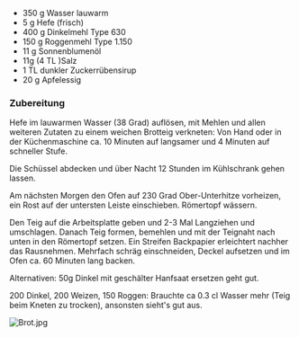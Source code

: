 * 350 g Wasser lauwarm
* 5 g Hefe (frisch)
* 400 g Dinkelmehl Type 630
* 150 g Roggenmehl Type 1.150
* 11 g Sonnenblumenöl
* 11g (4 TL )Salz
* 1 TL dunkler Zuckerrübensirup
* 20 g Apfelessig


### Zubereitung

Hefe im lauwarmen Wasser (38 Grad) auflösen, mit Mehlen und allen weiteren Zutaten zu einem weichen Brotteig verkneten: Von Hand oder in der Küchenmaschine ca. 10 Minuten auf langsamer und 4 Minuten auf schneller Stufe.

Die Schüssel abdecken und über Nacht 12 Stunden im Kühlschrank gehen lassen.

Am nächsten Morgen den Ofen auf 230 Grad Ober-Unterhitze vorheizen, ein Rost auf der untersten Leiste einschieben. Römertopf wässern.

Den Teig auf die Arbeitsplatte geben und 2-3 Mal Langziehen und umschlagen.
Danach Teig formen,  bemehlen und mit der Teignaht nach unten in den Römertopf  setzen. 
Ein Streifen Backpapier erleichtert nachher das Rausnehmen.
Mehrfach schräg einschneiden, Deckel aufsetzen und im Ofen ca. 60 Minuten lang backen.



Alternativen: 50g Dinkel mit geschälter Hanfsaat ersetzen geht gut.

200 Dinkel, 200 Weizen, 150 Roggen: Brauchte ca  0.3 cl  Wasser mehr (Teig beim Kneten zu trocken), ansonsten sieht's gut aus.

![Brot.jpg](../_resources/Brot.jpg)

